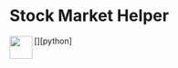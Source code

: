 # Stock Market Helper

[<img width="40px" align="left" src="https://github.com/mimisanchelo/stock/assets/80426185/23c2fe40-b0a0-416b-a4be-ce1fb2f00553"/>][python]
